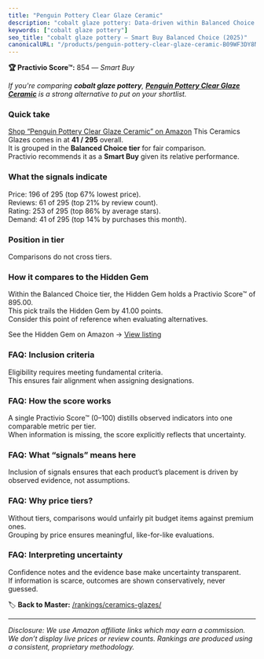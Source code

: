 ```yaml
---
title: "Penguin Pottery Clear Glaze Ceramic"
description: "cobalt glaze pottery: Data-driven within Balanced Choice ranking using the Practivio Score™. Positioned by quality, value, demand, findability, momentum."
keywords: ["cobalt glaze pottery"]
seo_title: "cobalt glaze pottery — Smart Buy Balanced Choice (2025)"
canonicalURL: "/products/penguin-pottery-clear-glaze-ceramic-B09WF3DY8N/"
---
```


**🏆 Practivio Score™:** 854 — _Smart Buy_


*If you're comparing **cobalt glaze pottery**, **[Penguin Pottery Clear Glaze Ceramic](https://www.amazon.com/dp/B09WF3DY8N?tag=practivio-20)** is a strong alternative to put on your shortlist.*
### Quick take
[Shop “Penguin Pottery Clear Glaze Ceramic” on Amazon](https://www.amazon.com/dp/B09WF3DY8N?tag=practivio-20)
This Ceramics Glazes comes in at **41 / 295** overall.  
It is grouped in the **Balanced Choice tier** for fair comparison.  
Practivio recommends it as a **Smart Buy** given its relative performance.

### What the signals indicate
Price: 196 of 295 (top 67% lowest price).  
Reviews: 61 of 295 (top 21% by review count).  
Rating: 253 of 295 (top 86% by average stars).  
Demand: 41 of 295 (top 14% by purchases this month).

### Position in tier
Comparisons do not cross tiers.

### How it compares to the Hidden Gem
Within the Balanced Choice tier, the Hidden Gem holds a Practivio Score™ of 895.00.  
This pick trails the Hidden Gem by 41.00 points.  
Consider this point of reference when evaluating alternatives.  

See the Hidden Gem on Amazon → [View listing](https://www.amazon.com/dp/B08C49TD2Q?tag=practivio-20)

### FAQ: Inclusion criteria
Eligibility requires meeting fundamental criteria.  
This ensures fair alignment when assigning designations.

### FAQ: How the score works
A single Practivio Score™ (0–100) distills observed indicators into one comparable metric per tier.  
When information is missing, the score explicitly reflects that uncertainty.

### FAQ: What “signals” means here
Inclusion of signals ensures that each product’s placement is driven by observed evidence, not assumptions.

### FAQ: Why price tiers?
Without tiers, comparisons would unfairly pit budget items against premium ones.  
Grouping by price ensures meaningful, like-for-like evaluations.

### FAQ: Interpreting uncertainty
Confidence notes and the evidence base make uncertainty transparent.  
If information is scarce, outcomes are shown conservatively, never guessed.


🏷️ **Back to Master:** [/rankings/ceramics-glazes/](/rankings/ceramics-glazes/)

---
_Disclosure: We use Amazon affiliate links which may earn a commission. We don’t display live prices or review counts. Rankings are produced using a consistent, proprietary methodology._
